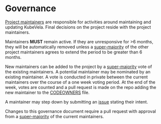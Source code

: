 # Governance

[Project maintainers](https://github.com/kubevela/community/blob/main/OWNERS.md#maintainers) are responsible for activities around maintaining and updating KubeVela.
Final decisions on the project reside with the project maintainers.

Maintainers **MUST** remain active. If they are unresponsive for >6 months,
they will be automatically removed unless a [super-majority](https://en.wikipedia.org/wiki/Supermajority#Two-thirds_vote) of the other project maintainers agrees to extend the period to be greater than 6 months.

New maintainers can be added to the project by a [super-majority](https://en.wikipedia.org/wiki/Supermajority#Two-thirds_vote) vote of the existing maintainers.
A potential maintainer may be nominated by an existing maintainer.
A vote is conducted in private between the current maintainers over the course of a one week voting period.
At the end of the week, votes are counted and a pull request is made on the repo adding the new maintainer to the [CODEOWNERS](https://github.com/kubevela/kubevela/blob/master/.github/CODEOWNERS) file.

A maintainer may step down by submitting an [issue](https://github.com/kubevela/kubevela/issues/new/choose) stating their intent.

Changes to this governance document require a pull request with approval from a [super-majority](https://en.wikipedia.org/wiki/Supermajority#Two-thirds_vote) of the current maintainers.

